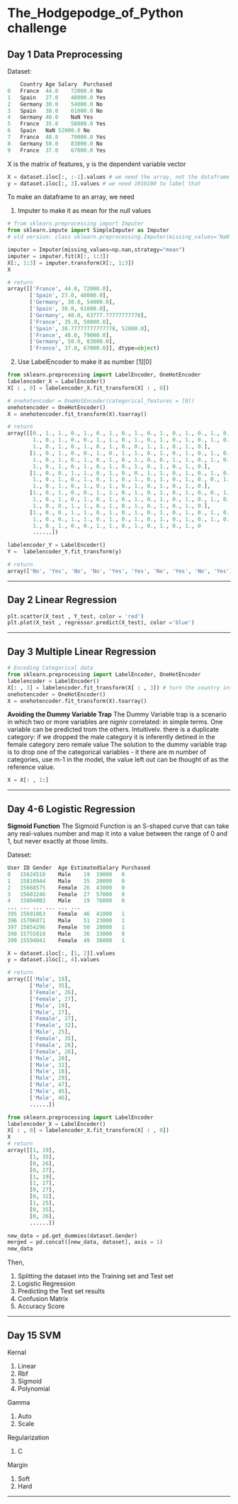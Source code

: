 # The_Hodgepodge_of_Python challenge

## Day 1 Data Preprocessing

Dataset:
``` python
	Country	Age	Salary	Purchased
0	France	44.0	72000.0	No
1	Spain	27.0	48000.0	Yes
2	Germany	30.0	54000.0	No
3	Spain	38.0	61000.0	No
4	Germany	40.0	NaN	Yes
5	France	35.0	58000.0	Yes
6	Spain	NaN	52000.0	No
7	France	48.0	79000.0	Yes
8	Germany	50.0	83000.0	No
9	France	37.0	67000.0	Yes
```
X is the matrix of features, y is the dependent variable vector

``` python
X = dataset.iloc[:, :-1].values # we need the array, not the dataframe
y = dataset.iloc[:, 3].values # we need 1010100 to label that
```



To make an dataframe to an array, we need
1. Imputer to make it as mean for the null values
``` python
# from sklearn.preprocessing import Imputer
from sklearn.impute import SimpleImputer as Imputer
# old version: class sklearn.preprocessing.Imputer(missing_values=’NaN’, strategy=’mean’, axis=0, verbose=0, copy=True)  https://blog.csdn.net/weixin_43582443/article/details/111145027

imputer = Imputer(missing_values=np.nan,strategy="mean")
imputer = imputer.fit(X[:, 1:3])
X[:, 1:3] = imputer.transform(X[:, 1:3])
X

# return
array([['France', 44.0, 72000.0],
       ['Spain', 27.0, 48000.0],
       ['Germany', 30.0, 54000.0],
       ['Spain', 38.0, 61000.0],
       ['Germany', 40.0, 63777.77777777778],
       ['France', 35.0, 58000.0],
       ['Spain', 38.77777777777778, 52000.0],
       ['France', 48.0, 79000.0],
       ['Germany', 50.0, 83000.0],
       ['France', 37.0, 67000.0]], dtype=object)
```
2. Use LabelEncoder to make it as number [1][0]

``` python
from sklearn.preprocessing import LabelEncoder, OneHotEncoder
labelencoder_X = LabelEncoder()
X[ : , 0] = labelencoder_X.fit_transform(X[ : , 0])

# onehotencoder = OneHotEncoder(categorical_features = [0])
onehotencoder = OneHotEncoder()
X = onehotencoder.fit_transform(X).toarray()

# return
array([[0., 1., 1., 0., 1., 0., 1., 0., 1., 0., 1., 0., 1., 0., 1., 0.,
        1., 0., 1., 0., 0., 1., 1., 0., 1., 0., 1., 0., 1., 0., 1., 0.,
        1., 0., 1., 0., 1., 0., 1., 0., 0., 1., 1., 0., 1., 0.],
       [1., 0., 1., 0., 0., 1., 0., 1., 1., 0., 1., 0., 1., 0., 1., 0.,
        1., 0., 1., 0., 1., 0., 1., 0., 1., 0., 0., 1., 1., 0., 1., 0.,
        1., 0., 1., 0., 1., 0., 1., 0., 1., 0., 1., 0., 1., 0.],
       [1., 0., 0., 1., 1., 0., 1., 0., 0., 1., 1., 0., 1., 0., 1., 0.,
        1., 0., 1., 0., 1., 0., 1., 0., 1., 0., 1., 0., 1., 0., 0., 1.,
        1., 0., 1., 0., 1., 0., 1., 0., 1., 0., 1., 0., 1., 0.],
       [1., 0., 1., 0., 0., 1., 1., 0., 1., 0., 1., 0., 1., 0., 0., 1.,
        1., 0., 1., 0., 1., 0., 1., 0., 1., 0., 1., 0., 1., 0., 1., 0.,
        1., 0., 0., 1., 1., 0., 1., 0., 1., 0., 1., 0., 1., 0.],
       [1., 0., 0., 1., 1., 0., 1., 0., 1., 0., 1., 0., 1., 0., 1., 0.,
        1., 0., 0., 1., 1., 0., 1., 0., 1., 0., 1., 0., 1., 0., 1., 0.,
        1., 0., 1., 0., 0., 1., 1., 0., 1., 0., 1., 0., 1., 0
        ......])

labelencoder_Y = LabelEncoder()
Y =  labelencoder_Y.fit_transform(y)

# return
array(['No', 'Yes', 'No', 'No', 'Yes', 'Yes', 'No', 'Yes', 'No', 'Yes'])
```

---
## Day 2 Linear Regression
``` python
plt.scatter(X_test , Y_test, color = 'red')
plt.plot(X_test , regressor.predict(X_test), color ='blue')
```
---
## Day 3 Multiple Linear Regression

``` python
# Encoding Categorical data
from sklearn.preprocessing import LabelEncoder, OneHotEncoder
labelencoder = LabelEncoder()
X[: , 3] = labelencoder.fit_transform(X[ : , 3]) # turn the country into array of numbers
onehotencoder = OneHotEncoder()
X = onehotencoder.fit_transform(X).toarray()
```


**Avoiding the Dummy Variable Trap**
The Dummy Variable trap is a scenario in which two or more variables are nigniv correlated: in simple terms. 
One variable can be predicted trom the others. Intuitivelv. there is a duplicate category: if we dropped the male category it is inferently detined in the female category zero remale value The solution to the dummy variable trap is to drop one of the categorical variables - it there are m number of categories,  use m-1 in the model, the value left out can be thought of as the reference value.

``` python
X = X[: , 1:] 
```

---
## Day 4-6 Logistic Regression

**Sigmoid Function**
The Sigmoid Function is an S-shaped curve that can take any real-values number and map it into a value between the range of 0 and 1, but never exactly at those limits.

Dateset:
``` python
User ID	Gender	Age	EstimatedSalary	Purchased
0	15624510	Male	19	19000	0
1	15810944	Male	35	20000	0
2	15668575	Female	26	43000	0
3	15603246	Female	27	57000	0
4	15804002	Male	19	76000	0
...	...	...	...	...	...
395	15691863	Female	46	41000	1
396	15706071	Male	51	23000	1
397	15654296	Female	50	20000	1
398	15755018	Male	36	33000	0
399	15594041	Female	49	36000	1
```

``` python
X = dataset.iloc[:, [1, 2]].values
y = dataset.iloc[:, 4].values

# return
array([['Male', 19],
       ['Male', 35],
       ['Female', 26],
       ['Female', 27],
       ['Male', 19],
       ['Male', 27],
       ['Female', 27],
       ['Female', 32],
       ['Male', 25],
       ['Female', 35],
       ['Female', 26],
       ['Female', 26],
       ['Male', 20],
       ['Male', 32],
       ['Male', 18],
       ['Male', 29],
       ['Male', 47],
       ['Male', 45],
       ['Male', 46], 
       ......])
```

```python
from sklearn.preprocessing import LabelEncoder
labelencoder_X = LabelEncoder()
X[ : , 0] = labelencoder_X.fit_transform(X[ : , 0])
X
# return
array([[1, 19],
       [1, 35],
       [0, 26],
       [0, 27],
       [1, 19],
       [1, 27],
       [0, 27],
       [0, 32],
       [1, 25],
       [0, 35],
       [0, 26],
       ......])
```


```python
new_data = pd.get_dummies(dataset.Gender)
merged = pd.concat([new_data, dataset], axis = 1)
new_data
```

Then, 
1. Splitting the dataset into the Training set and Test set
2. Logistic Regression
3. Predicting the Test set results
4. Confusion Matrix
5. Accuracy Score

---
## Day 15 SVM
Kernal
1. Linear
2. Rbf
3. Sigmoid
4. Polynomial

Gamma
1. Auto
2. Scale

Regularization
1. C

Margin
1. Soft
2. Hard









---